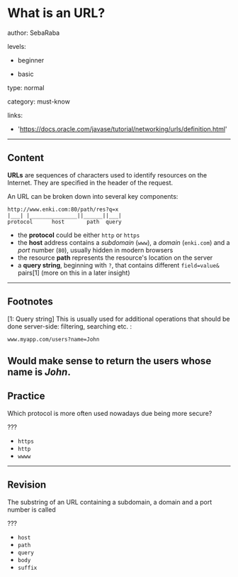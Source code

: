 # What is an URL?
author: SebaRaba

levels:

  - beginner

  - basic

type: normal

category: must-know

links:

  - 'https://docs.oracle.com/javase/tutorial/networking/urls/definition.html'

---
## Content

**URLs** are sequences of characters used to identify resources on the Internet. They are specified in the header of the request.

An URL can be broken down into several key components:
```
http://www.enki.com:80/path/res?q=x
|___| |_______________||______||___|
protocol      host       path  query
```

- the **protocol** could be either `http` or `https`
- the **host** address contains a *subdomain* (`www`), a *domain* (`enki.com`) and a *port* number (`80`), usually hidden in modern browsers
- the resource **path** represents the resource's location on the server
- a **query string**, beginning with `?`, that contains different `field=value&` pairs[1] (more on this in a later insight)

---
## Footnotes

[1: Query string]
This is usually used for additional operations that should be done server-side: filtering, searching etc. :
```
www.myapp.com/users?name=John
```
Would make sense to return the users whose name is *John*.
---
## Practice

Which protocol is more often used nowadays due being more secure?

???

* `https`
* `http`
* `wwww`

---
## Revision

The substring of an URL containing a subdomain, a domain and a port number is called

???

* `host`
* `path`
* `query`
* `body`
* `suffix`
